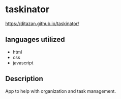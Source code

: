 # taskinator

https://ditazan.github.io/taskinator/

## languages utilized
- html
- css
- javascript

## Description
App to help with organization and task management.
